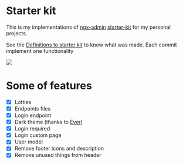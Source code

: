 # Starter kit
This is my implementations of [ngx-admin](https://github.com/akveo/ngx-admin) [starter-kit](https://github.com/akveo/ngx-admin/tree/starter-kit) for my personal projects.

See the [Definitions to starter kit](https://github.com/muriloe/ngx-admin-starter-kit/issues/1) to know what was made.
Each commit implement one functionality 

<img src="https://i.imgur.com/fDG52v8.gif"/>

# Some of features
- [x] Lotties
- [x] Endpoints files
- [x] Login endpoint
- [x] Dark theme (thanks to <a href="https://github.com/ever-co/ever">Ever</a>)
- [x] Login required
- [x] Login custom page
- [x] User model
- [x] Remove footer icons and description
- [x] Remove unused things from header
